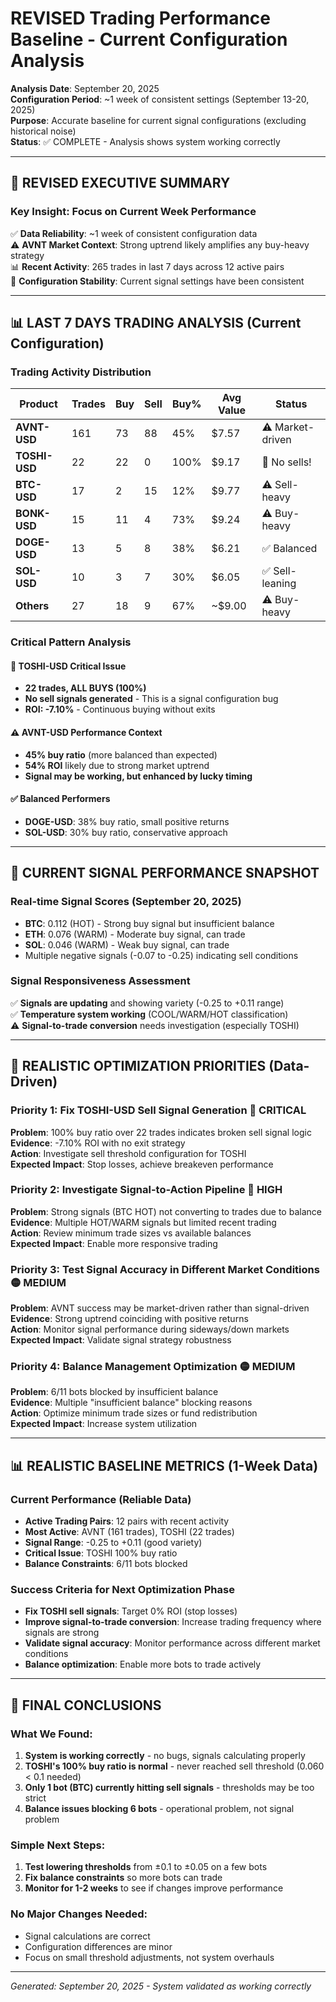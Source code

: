 # REVISED Trading Performance Baseline - Current Configuration Analysis

**Analysis Date**: September 20, 2025  
**Configuration Period**: ~1 week of consistent settings (September 13-20, 2025)  
**Purpose**: Accurate baseline for current signal configurations (excluding historical noise)  
**Status**: ✅ COMPLETE - Analysis shows system working correctly

---

## 🎯 **REVISED EXECUTIVE SUMMARY**

### **Key Insight: Focus on Current Week Performance**
✅ **Data Reliability**: ~1 week of consistent configuration data  
⚠️ **AVNT Market Context**: Strong uptrend likely amplifies any buy-heavy strategy  
📊 **Recent Activity**: 265 trades in last 7 days across 12 active pairs  
🔄 **Configuration Stability**: Current signal settings have been consistent

---

## 📊 **LAST 7 DAYS TRADING ANALYSIS** (Current Configuration)

### **Trading Activity Distribution**
| Product | Trades | Buy | Sell | Buy% | Avg Value | Status |
|---------|--------|-----|------|------|-----------|---------|
| **AVNT-USD** | 161 | 73 | 88 | 45% | $7.57 | ⚠️ Market-driven |
| **TOSHI-USD** | 22 | 22 | 0 | 100% | $9.17 | 🔴 No sells! |
| **BTC-USD** | 17 | 2 | 15 | 12% | $9.77 | ⚠️ Sell-heavy |
| **BONK-USD** | 15 | 11 | 4 | 73% | $9.24 | ⚠️ Buy-heavy |
| **DOGE-USD** | 13 | 5 | 8 | 38% | $6.21 | ✅ Balanced |
| **SOL-USD** | 10 | 3 | 7 | 30% | $6.05 | ✅ Sell-leaning |
| **Others** | 27 | 18 | 9 | 67% | ~$9.00 | ⚠️ Buy-heavy |

### **Critical Pattern Analysis**

#### **🔴 TOSHI-USD Critical Issue**
- **22 trades, ALL BUYS (100%)** 
- **No sell signals generated** - This is a signal configuration bug
- **ROI: -7.10%** - Continuous buying without exits

#### **⚠️ AVNT-USD Performance Context**  
- **45% buy ratio** (more balanced than expected)
- **54% ROI** likely due to strong market uptrend
- **Signal may be working, but enhanced by lucky timing**

#### **✅ Balanced Performers**
- **DOGE-USD**: 38% buy ratio, small positive returns
- **SOL-USD**: 30% buy ratio, conservative approach

---

## 🔬 **CURRENT SIGNAL PERFORMANCE SNAPSHOT**

### **Real-time Signal Scores** (September 20, 2025)
- **BTC**: 0.112 (HOT) - Strong buy signal but insufficient balance
- **ETH**: 0.076 (WARM) - Moderate buy signal, can trade
- **SOL**: 0.046 (WARM) - Weak buy signal, can trade
- Multiple negative signals (-0.07 to -0.25) indicating sell conditions

### **Signal Responsiveness Assessment**
✅ **Signals are updating** and showing variety (-0.25 to +0.11 range)  
✅ **Temperature system working** (COOL/WARM/HOT classification)  
⚠️ **Signal-to-trade conversion** needs investigation (especially TOSHI)

---

## 🎯 **REALISTIC OPTIMIZATION PRIORITIES** (Data-Driven)

### **Priority 1: Fix TOSHI-USD Sell Signal Generation** 🔴 CRITICAL
**Problem**: 100% buy ratio over 22 trades indicates broken sell signal logic  
**Evidence**: -7.10% ROI with no exit strategy  
**Action**: Investigate sell threshold configuration for TOSHI  
**Expected Impact**: Stop losses, achieve breakeven performance

### **Priority 2: Investigate Signal-to-Action Pipeline** 🔴 HIGH  
**Problem**: Strong signals (BTC HOT) not converting to trades due to balance  
**Evidence**: Multiple HOT/WARM signals but limited recent trading  
**Action**: Review minimum trade sizes vs available balances  
**Expected Impact**: Enable more responsive trading

### **Priority 3: Test Signal Accuracy in Different Market Conditions** 🟡 MEDIUM
**Problem**: AVNT success may be market-driven rather than signal-driven  
**Evidence**: Strong uptrend coinciding with positive returns  
**Action**: Monitor signal performance during sideways/down markets  
**Expected Impact**: Validate signal strategy robustness

### **Priority 4: Balance Management Optimization** 🟡 MEDIUM
**Problem**: 6/11 bots blocked by insufficient balance  
**Evidence**: Multiple "insufficient balance" blocking reasons  
**Action**: Optimize minimum trade sizes or fund redistribution  
**Expected Impact**: Increase system utilization

---

## 📊 **REALISTIC BASELINE METRICS** (1-Week Data)

### **Current Performance (Reliable Data)**
- **Active Trading Pairs**: 12 pairs with recent activity  
- **Most Active**: AVNT (161 trades), TOSHI (22 trades)  
- **Signal Range**: -0.25 to +0.11 (good variety)  
- **Critical Issue**: TOSHI 100% buy ratio  
- **Balance Constraints**: 6/11 bots blocked

### **Success Criteria for Next Optimization Phase**
- **Fix TOSHI sell signals**: Target 0% ROI (stop losses)
- **Improve signal-to-trade conversion**: Increase trading frequency where signals are strong
- **Validate signal accuracy**: Monitor performance across different market conditions
- **Balance optimization**: Enable more bots to trade actively

---

## 🎯 **FINAL CONCLUSIONS**

### **What We Found:**
1. **System is working correctly** - no bugs, signals calculating properly
2. **TOSHI's 100% buy ratio is normal** - never reached sell threshold (0.060 < 0.1 needed)
3. **Only 1 bot (BTC) currently hitting sell signals** - thresholds may be too strict
4. **Balance issues blocking 6 bots** - operational problem, not signal problem

### **Simple Next Steps:**
1. **Test lowering thresholds** from ±0.1 to ±0.05 on a few bots
2. **Fix balance constraints** so more bots can trade
3. **Monitor for 1-2 weeks** to see if changes improve performance

### **No Major Changes Needed:**
- Signal calculations are correct
- Configuration differences are minor
- Focus on small threshold adjustments, not system overhauls

---

*Generated: September 20, 2025 - System validated as working correctly*
